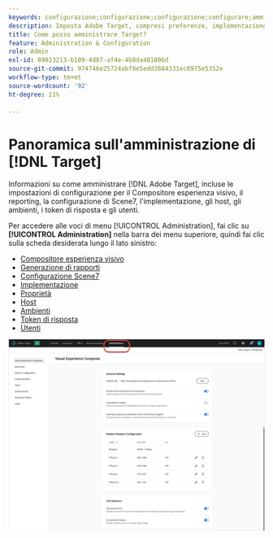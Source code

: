 ```yaml
---
keywords: configurazione;configurazione;configurazione;configurare;amministrazione;setup;setup;set up;administration
description: Imposta Adobe Target, compresi preferenze, implementazione, gestione degli utenti, proprietà, configurazione Scene7, gestione degli host e token di risposta.
title: Come posso amministrare Target?
feature: Administration & Configuration
role: Admin
exl-id: 89023213-b109-4d07-af4e-4b8da481806d
source-git-commit: 974746e25724abf0e5edd3884331ec0975e5352e
workflow-type: tm+mt
source-wordcount: '92'
ht-degree: 11%

---
```


# Panoramica sull&#39;amministrazione di [!DNL Target]

Informazioni su come amministrare [!DNL Adobe Target], incluse le impostazioni di configurazione per il Compositore esperienza visivo, il reporting, la configurazione di Scene7, l&#39;implementazione, gli host, gli ambienti, i token di risposta e gli utenti.

Per accedere alle voci di menu [!UICONTROL Administration], fai clic su **[!UICONTROL Administration]** nella barra dei menu superiore, quindi fai clic sulla scheda desiderata lungo il lato sinistro:

* [Compositore esperienza visivo](/help/main/administrating-target/visual-experience-composer-set-up.md)
* [Generazione di rapporti](/help/main/administrating-target/reporting.md)
* [Configurazione Scene7](/help/main/administrating-target/scene7-settings.md)
* [Implementazione](/help/main/c-implementing-target/implementing-target.md)
* [Proprietà](/help/main/administrating-target/c-user-management/property-channel/property-channel.md)
* [Host](/help/main/administrating-target/hosts.md)
* [Ambienti](/help/main/administrating-target/environments.md)
* [Token di risposta](/help/main/administrating-target/response-tokens.md)
* [Utenti](/help/main/administrating-target/c-user-management/user-management.md)

![Menu Amministrazione di Adobe Target](/help/main/administrating-target/assets/administration.png)
